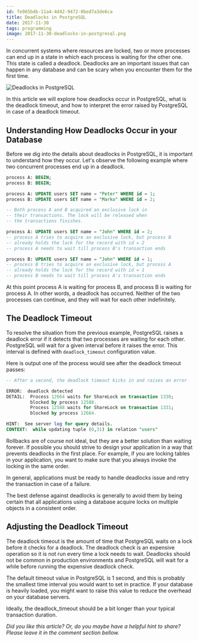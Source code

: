 ```yaml
---
id: fe965bdb-11a4-4d42-9472-0bed7a3de6ca
title: Deadlocks in PostgreSQL
date: 2017-11-30
tags: programming
image: 2017-11-30-deadlocks-in-postgresql.png
---
```


In concurrent systems where resources are locked, two or more processes can end
up in a state in which each process is waiting for the other one. This state is
called a deadlock. Deadlocks are an important issues that can happen in any
database and can be scary when you encounter them for the first time.

![Deadlocks in PostgreSQL](images/2017-11-30-deadlocks-in-postgresql.png)

In this article we will explore how deadlocks occur in PostgreSQL, what is the
deadlock timeout, and how to interpret the error raised by PostgreSQL in case of
a deadlock timeout.

## Understanding How Deadlocks Occur in your Database

Before we dig into the details about deadlocks in PostgreSQL, it is important to
understand how they occur. Let's observe the following example where two
concurrent processes end up in a deadlock.

``` sql
process A: BEGIN;
process B: BEGIN;

process A: UPDATE users SET name = "Peter" WHERE id = 1;
process B: UPDATE users SET name = "Marko" WHERE id = 2;

-- Both process A and B acquired an exclusive lock in
-- their transactions. The lock will be released when
-- the transactions finishes.

process A: UPDATE users SET name = "John" WHERE id = 2;
-- process A tries to acquire an exclusive lock, but process B
-- already holds the lock for the record with id = 2
-- process A needs to wait till process B's transaction ends

process B: UPDATE users SET name = "John" WHERE id = 1;
-- process B tries to acquire an exclusive lock, but process A
-- already holds the lock for the record with id = 1
-- process B needs to wait till process A's transaction ends
```

At this point process A is waiting for process B, and process B is waiting for
process A. In other words, a deadlock has occurred. Neither of the two processes
can continue, and they will wait for each other indefinitely.

## The Deadlock Timeout

To resolve the situation from the previous example, PostgreSQL raises a deadlock
error if it detects that two processes are waiting for each other. PostgreSQL
will wait for a given interval before it raises the error. This interval is
defined with `deadlock_timeout` configuration value.

Here is output one of the process would see after the deadlock timeout passes:

``` sql
-- After a second, the deadlock timeout kicks in and raises an error

ERROR:  deadlock detected
DETAIL:  Process 12664 waits for ShareLock on transaction 1330;
         blocked by process 12588.
         Process 12588 waits for ShareLock on transaction 1331;
         blocked by process 12664.

HINT:  See server log for query details.
CONTEXT:  while updating tuple (0,31) in relation "users"
```

Rollbacks are of course not ideal, but they are a better solution than waiting
forever. If possible you should strive to design your application in a way that
prevents deadlocks in the first place. For example, if you are locking tables in
your application, you want to make sure that you always invoke the locking in
the same order.

In general, applications must be ready to handle deadlocks issue and retry the
transaction in case of a failure.

The best defense against deadlocks is generally to avoid them by being certain
that all applications using a database acquire locks on multiple objects in a
consistent order.

## Adjusting the Deadlock Timeout

The deadlock timeout is the amount of time that PostgreSQL waits on a lock
before it checks for a deadlock. The deadlock check is an expensive operation so
it is not run every time a lock needs to wait. Deadlocks should not be common in
production environments and PostgreSQL will wait for a while before running the
expensive deadlock check.

The default timeout value in PostgreSQL is 1 second, and this is probably the
smallest time interval you would want to set in practice. If your database is
heavily loaded, you might want to raise this value to reduce the overhead on
your database servers.

Ideally, the deadlock_timeout should be a bit longer than your typical
transaction duration.

_Did you like this article? Or, do you maybe have a helpful hint to share? Please
leave it in the comment section bellow._
